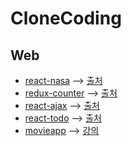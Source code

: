 # CloneCoding

## Web
* [react-nasa](https://github.com/Parkhyunseo/react-nasa) --> [출처](https://velopert.com/3503)
* [redux-counter](https://github.com/Parkhyunseo/react-redux-study) --> [출처](https://velopert.com/3346)
* [react-ajax](https://github.com/Parkhyunseo/react-ajax) --> [출처](https://velopert.com/2597)
* [react-todo](https://github.com/Parkhyunseo/react-todo) --> [출처](https://velopert.com/3480)
* [movieapp](https://github.com/Parkhyunseo/movieapp) --> [강의](https://www.inflearn.com/course/reactjs-web/)

